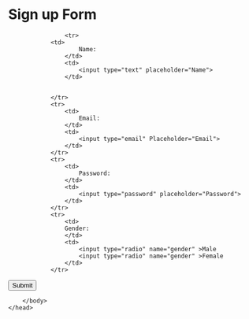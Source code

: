 <html>
	<head>
		<title> DP11 </title>
  <h1> Sign up Form </h1>
		<body>
			<form>
	
					<tr>
				<td>
						Name:
					</td>
					<td>
						<input type="text" placeholder="Name">
					</td>	
				
					
				</tr>
				<tr>
					<td>
						Email:
					</td>
					<td>
						<input type="email" Placeholder="Email">
					</td>
				</tr>
				<tr>
					<td>
						Password:
					</td>
					<td>
						<input type="password" placeholder="Password">
					</td>
				</tr>
				<tr>
					<td>
					Gender:	
					</td>
					<td>
						<input type="radio" name="gender" >Male
						<input type="radio" name="gender" >Female
					</td>
				</tr>
<tr>
	<input type="submit" value="Submit" name="Submit">
</tr>
			</form>
   
		</body>
	</head>
</html>
